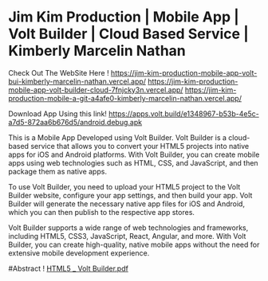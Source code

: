 # Jim Kim Production | Mobile App | Volt Builder | Cloud Based Service | Kimberly Marcelin Nathan

Check Out The WebSite Here !  https://jim-kim-production-mobile-app-volt-bui-kimberly-marcelin-nathan.vercel.app/
  https://jim-kim-production-mobile-app-volt-builder-cloud-7fnjcky3n.vercel.app/
  https://jim-kim-production-mobile-a-git-a4afe0-kimberly-marcelin-nathan.vercel.app/

Download App Using this link!
https://apps.volt.build/e1348967-b53b-4e5c-a7d5-872aa6b676d5/android.debug.apk

This is a Mobile App Developed using Volt Builder. Volt Builder is a cloud-based service that allows you to convert your HTML5 projects into native apps for iOS and Android platforms. With Volt Builder, you can create mobile apps using web technologies such as HTML, CSS, and JavaScript, and then package them as native apps.

To use Volt Builder, you need to upload your HTML5 project to the Volt Builder website, configure your app settings, and then build your app. Volt Builder will generate the necessary native app files for iOS and Android, which you can then publish to the respective app stores.

Volt Builder supports a wide range of web technologies and frameworks, including HTML5, CSS3, JavaScript, React, Angular, and more. With Volt Builder, you can create high-quality, native mobile apps without the need for extensive mobile development experience.

#Abstract !
[HTML5 _ Volt Builder.pdf](https://github.com/Kimberly-Marcelin-Nathan/JimKimProduction_MobileApp_VoltBuilder_CloudBasedService/files/11301332/HTML5._.Volt.Builder.pdf)
